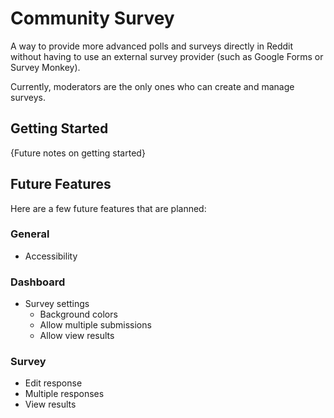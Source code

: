 # Community Survey

A way to provide more advanced polls and surveys directly in Reddit without having to use an external survey provider (such as Google Forms or Survey Monkey).

Currently, moderators are the only ones who can create and manage surveys.

## Getting Started

{Future notes on getting started}

## Future Features

Here are a few future features that are planned:

### General
* Accessibility

### Dashboard
* Survey settings
  * Background colors
  * Allow multiple submissions
  * Allow view results

### Survey
* Edit response
* Multiple responses
* View results
